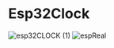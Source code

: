 # Esp32Clock
![esp32CLOCK (1)](https://github.com/RafaelBrandaoBastos/Esp32Clock/assets/72472711/155fe9fa-4308-4460-807a-b8061a0cba28)
![espReal](https://github.com/RafaelBrandaoBastos/Esp32Clock/assets/72472711/88bed67b-26a8-4d1d-80c3-fd222ade3d89)
